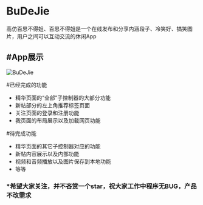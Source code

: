 # BuDeJie
高仿百思不得姐、百思不得姐是一个在线发布和分享内涵段子、冷笑好、搞笑图片，用户之间可以互动交流的休闲App


#App展示
---

![BuDeJie](https://github.com/GivenchyLee/BuDeJie/blob/master/GIF/BuDeJie.gif)


#已经完成的功能

* 精华页面的“全部”子控制器的大部分功能
* 新帖部分的左上角推荐标签页面
* 关注页面的登录和注册功能
* 我页面的布局展示以及加载网页功能

#待完成功能

* 精华页面的其它子控制器对应的功能
* 新帖内容展示以及内部功能
* 视频和音频播放以及图片保存到本地功能
* 等等


### *希望大家关注，并不吝赏一个star，祝大家工作中程序无BUG，产品不改需求
